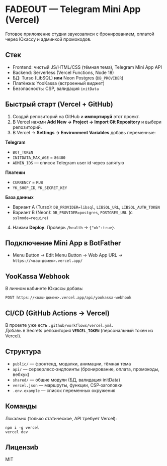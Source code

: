 # FADEOUT — Telegram Mini App (Vercel)

Готовое приложение студии звукозаписи с бронированием, оплатой через Юкассу и админкой промокодов.

## Стек
- Frontend: чистый JS/HTML/CSS (тёмная тема), Telegram Mini App API
- Backend: Serverless (Vercel Functions, Node 18)
- БД: Turso (LibSQL) **или** Neon Postgres (`DB_PROVIDER`)
- Платёжка: YooKassa (встроенный виджет)
- Безопасность: CSP, валидация `initData`

## Быстрый старт (Vercel + GitHub)
1. Создай репозиторий на GitHub и **импортируй** этот проект.
2. В Vercel нажми **Add New → Project → Import Git Repository** и выбери репозиторий.
3. В Vercel → **Settings → Environment Variables** добавь переменные:

**Telegram**
- `BOT_TOKEN`
- `INITDATA_MAX_AGE` = `86400`
- `ADMIN_IDS` — список Telegram user id через запятую

**Платежи**
- `CURRENCY` = `RUB`
- `YK_SHOP_ID`, `YK_SECRET_KEY`

**База данных**
- Вариант A (Turso): `DB_PROVIDER=libsql`, `LIBSQL_URL`, `LIBSQL_AUTH_TOKEN`
- Вариант B (Neon): `DB_PROVIDER=postgres`, `POSTGRES_URL` (с `sslmode=require`)

4. Нажми **Deploy**. Проверь `/health` → `{"ok":true}`.

## Подключение Mini App в BotFather
- Menu Button → Edit Menu Button → Web App URL → `https://<ваш‑домен>.vercel.app/`

## YooKassa Webhook
В личном кабинете Юкассы добавь:
```
POST https://<ваш‑домен>.vercel.app/api/yookassa-webhook
```

## CI/CD (GitHub Actions → Vercel)
В проекте уже есть `.github/workflows/vercel.yml`.  
Добавь в Secrets репозитория **`VERCEL_TOKEN`** (персональный токен из Vercel).

## Структура
- `public/` — фронтенд, модалки, анимации, тёмная тема
- `api/` — серверлесс‑эндпоинты (бронирование, оплата, промокоды, вебхук)
- `shared/` — общие модули (БД, валидация initData)
- `vercel.json` — маршруты, функции, CSP‑заголовки
- `.env.example` — список переменных окружения

## Команды
Локально (только статическое, API требует Vercel):
```
npm i -g vercel
vercel dev
```

## Лицензиb
MIT
